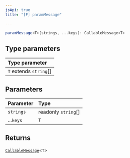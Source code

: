 ```yaml
---
jsApi: true
title: "[F] paramMessage"

---
```

```ts
paramMessage<T>(strings, ...keys): CallableMessage<T>
```

## Type parameters

| Type parameter |
| :------ |
| `T` extends `string`[] |

## Parameters

| Parameter | Type |
| :------ | :------ |
| `strings` | readonly `string`[] |
| ...`keys` | `T` |

## Returns

[`CallableMessage`](../interfaces/CallableMessage.md)<`T`\>
